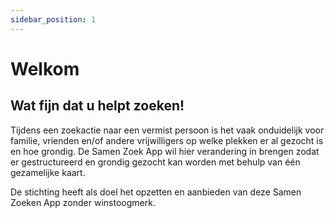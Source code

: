 ```yaml
---
sidebar_position: 1
---
```


# Welkom

## Wat fijn dat u helpt zoeken!

Tijdens een zoekactie naar een vermist persoon is het vaak onduidelijk voor familie, vrienden en/of andere vrijwilligers op welke plekken er al gezocht is en hoe grondig. 
De Samen Zoek App wil hier verandering in brengen zodat er gestructureerd en grondig gezocht kan worden met behulp van één gezamelijke kaart. 

De stichting heeft als doel het opzetten en aanbieden van deze Samen Zoeken App zonder winstoogmerk.
